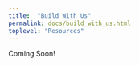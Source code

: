 ```yaml
---
title:  "Build With Us"
permalink: docs/build_with_us.html
toplevel: "Resources"
---
```


Coming Soon!